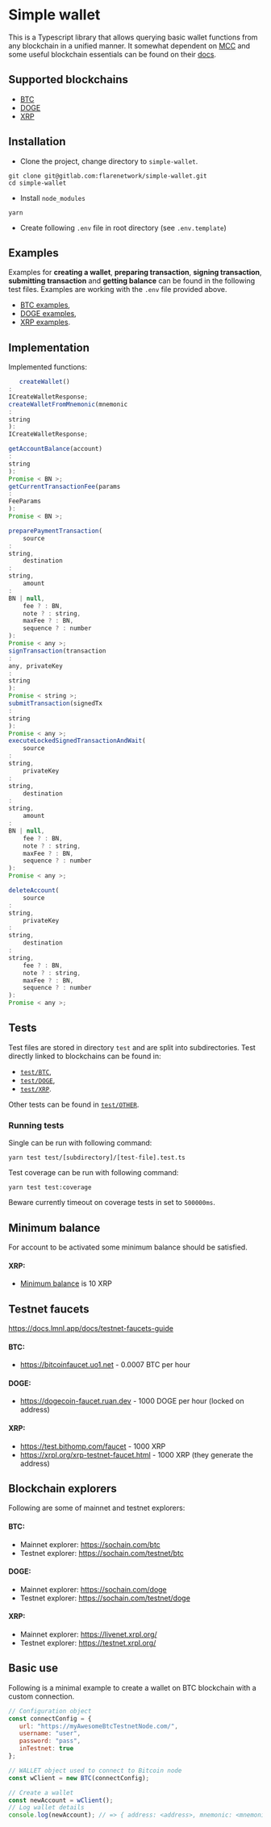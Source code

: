 # Simple wallet

This is a Typescript library that allows querying basic wallet functions from any blockchain in a unified manner. It somewhat dependent on [MCC](https://github.com/flare-foundation/multi-chain-client) and some useful blockchain essentials can be found on their [docs](https://github.com/flare-foundation/multi-chain-client/blob/main/docs/README.md).

## Supported blockchains

- [BTC](https://developer.bitcoin.org/index.html)
- [DOGE](https://dogecoin.com/)
- [XRP](https://xrpl.org/docs.html)

## Installation

- Clone the project, change directory to `simple-wallet`.

```
git clone git@gitlab.com:flarenetwork/simple-wallet.git
cd simple-wallet
```

- Install `node_modules`

```
yarn
```

- Create following `.env` file in root directory (see `.env.template`)

## Examples

Examples for **creating a wallet**, **preparing transaction**, **signing transaction**, **submitting transaction** and **getting balance** can be found in the following test files. Examples are working with the `.env` file provided above.


- [BTC examples](./test/BTC/wallet.test.ts),
- [DOGE examples](./test/DOGE/wallet.test.ts),
- [XRP examples](./test/XRP/wallet.test.ts).

## Implementation

Implemented functions:

```javascript
   createWallet()
:
ICreateWalletResponse;
createWalletFromMnemonic(mnemonic
:
string
):
ICreateWalletResponse;

getAccountBalance(account)
:
string
):
Promise < BN >;
getCurrentTransactionFee(params
:
FeeParams
):
Promise < BN >;

preparePaymentTransaction(
    source
:
string,
    destination
:
string,
    amount
:
BN | null,
    fee ? : BN,
    note ? : string,
    maxFee ? : BN,
    sequence ? : number
):
Promise < any >;
signTransaction(transaction
:
any, privateKey
:
string
):
Promise < string >;
submitTransaction(signedTx
:
string
):
Promise < any >;
executeLockedSignedTransactionAndWait(
    source
:
string,
    privateKey
:
string,
    destination
:
string,
    amount
:
BN | null,
    fee ? : BN,
    note ? : string,
    maxFee ? : BN,
    sequence ? : number
):
Promise < any >;

deleteAccount(
    source
:
string,
    privateKey
:
string,
    destination
:
string,
    fee ? : BN,
    note ? : string,
    maxFee ? : BN,
    sequence ? : number
):
Promise < any >;
```

## Tests

Test files are stored in directory `test` and are split into subdirectories. Test directly linked to blockchains can be found in:

- [`test/BTC`](./test/BTC),
- [`test/DOGE`](./test/DOGE),
- [`test/XRP`](./test/XRP).

Other tests can be found in [`test/OTHER`](./test/OTHER).

### Running tests

Single can be run with following command:

```
yarn test test/[subdirectory]/[test-file].test.ts
```

Test coverage can be run with following command:

```
yarn test test:coverage
```
Beware currently timeout on coverage tests in set to ```500000ms```.

## Minimum balance

For account to be activated some minimum balance should be satisfied.

#### XRP:
- [Minimum balance](https://xrpl.org/accounts.html) is 10 XRP

## Testnet faucets

https://docs.lmnl.app/docs/testnet-faucets-guide

#### BTC:
- https://bitcoinfaucet.uo1.net - 0.0007 BTC per hour

#### DOGE:
- https://dogecoin-faucet.ruan.dev - 1000 DOGE per hour (locked on address)

#### XRP:
- https://test.bithomp.com/faucet - 1000 XRP
- https://xrpl.org/xrp-testnet-faucet.html - 1000 XRP (they generate the address)

## Blockchain explorers
Following are some of mainnet and testnet explorers:

#### BTC:
- Mainnet explorer: https://sochain.com/btc
- Testnet explorer: https://sochain.com/testnet/btc

#### DOGE:
- Mainnet explorer: https://sochain.com/doge
- Testnet explorer: https://sochain.com/testnet/doge

#### XRP:
- Mainnet explorer: https://livenet.xrpl.org/
- Testnet explorer: https://testnet.xrpl.org/

## Basic use

Following is a minimal example to create a wallet on BTC blockchain with a custom connection.

```javascript
// Configuration object
const connectConfig = {
   url: "https://myAwesomeBtcTestnetNode.com/",
   username: "user",
   password: "pass",
   inTestnet: true
};

// WALLET object used to connect to Bitcoin node
const wClient = new BTC(connectConfig);

// Create a wallet
const newAccount = wClient();
// Log wallet details
console.log(newAccount); // => { address: <address>, mnemonic: <mnemonic>, privateKey: <privateKey>, publicKey: <publicKey> }
```
